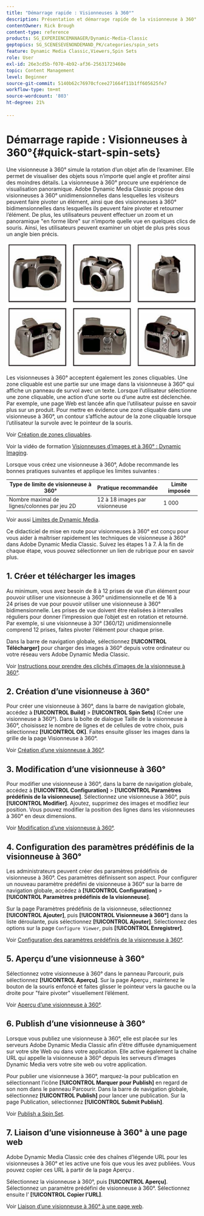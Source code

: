 ```yaml
---
title: "Démarrage rapide : Visionneuses à 360°"
description: Présentation et démarrage rapide de la visionneuse à 360° pour vous aider à démarrer rapidement dans Adobe Dynamic Media Classic.
contentOwner: Rick Brough
content-type: reference
products: SG_EXPERIENCEMANAGER/Dynamic-Media-Classic
geptopics: SG_SCENESEVENONDEMAND_PK/categories/spin_sets
feature: Dynamic Media Classic,Viewers,Spin Sets
role: User
exl-id: 26e3cd5b-f070-4b92-af36-25631723460e
topic: Content Management
level: Beginner
source-git-commit: 5140b62c76970cfcee271664f11b1ff605625fe7
workflow-type: tm+mt
source-wordcount: '803'
ht-degree: 21%

---
```


# Démarrage rapide : Visionneuses à 360°{#quick-start-spin-sets}

Une visionneuse à 360° simule la rotation d’un objet afin de l’examiner. Elle permet de visualiser des objets sous n’importe quel angle et profiter ainsi des moindres détails. La visionneuse à 360° procure une expérience de visualisation panoramique. Adobe Dynamic Media Classic propose des visionneuses à 360° unidimensionnelles dans lesquelles les visiteurs peuvent faire pivoter un élément, ainsi que des visionneuses à 360° bidimensionnelles dans lesquelles ils peuvent faire pivoter et retourner l’élément. De plus, les utilisateurs peuvent effectuer un zoom et un panoramique &quot;en forme libre&quot; sur n’importe quelle vue en quelques clics de souris. Ainsi, les utilisateurs peuvent examiner un objet de plus près sous un angle bien précis.

![Images d’une visionneuse à 360°.](/help/using/assets/spin_set.png)

Les visionneuses à 360° acceptent également les zones cliquables. Une zone cliquable est une partie sur une image dans la visionneuse à 360° qui affiche un panneau de survol avec un texte. Lorsque l’utilisateur sélectionne une zone cliquable, une action d’une sorte ou d’une autre est déclenchée. Par exemple, une page Web est lancée afin que l’utilisateur puisse en savoir plus sur un produit. Pour mettre en évidence une zone cliquable dans une visionneuse à 360°, un contour s’affiche autour de la zone cliquable lorsque l’utilisateur la survole avec le pointeur de la souris.

Voir [Création de zones cliquables](creating-image-maps.md).

Voir la vidéo de formation [Visionneuses d’images et à 360° : Dynamic Imaging](https://s7d5.scene7.com/s7viewers/html5/VideoViewer.html?videoserverurl=https://s7d5.scene7.com/is/content/&amp;emailurl=https://s7d5.scene7.com/s7/emailFriend&amp;serverUrl=https://s7d5.scene7.com/is/image/&amp;config=Scene7SharedAssets/Universal_HTML5_Video&amp;contenturl=https://s7d5.scene7.com/skins/&amp;asset=S7tutorials/556_Image%20&amp;%20Spin%20Sets_converted%20renamed_Dynamic%20Imaging-AVS).

Lorsque vous créez une visionneuse à 360°, Adobe recommande les bonnes pratiques suivantes et applique les limites suivantes :

| Type de limite de visionneuse à 360° | Pratique recommandée | Limite imposée |
| --- | --- | --- |
| Nombre maximal de lignes/colonnes par jeu 2D | 12 à 18 images par visionneuse | 1 000 |

Voir aussi [Limites de Dynamic Media](/help/using/limitations.md).

Ce didacticiel de mise en route pour visionneuses à 360° est conçu pour vous aider à maîtriser rapidement les techniques de visionneuse à 360° dans Adobe Dynamic Media Classic. Suivez les étapes 1 à 7. À la fin de chaque étape, vous pouvez sélectionner un lien de rubrique pour en savoir plus.

## 1. Créer et télécharger les images

Au minimum, vous avez besoin de 8 à 12 prises de vue d’un élément pour pouvoir utiliser une visionneuse à 360° unidimensionnelle et de 16 à 24 prises de vue pour pouvoir utiliser une visionneuse à 360° bidimensionnelle. Les prises de vue doivent être réalisées à intervalles réguliers pour donner l’impression que l’objet est en rotation et retourné. Par exemple, si une visionneuse à 30° (360/12) unidimensionnelle comprend 12 prises, faites pivoter l’élément pour chaque prise.

Dans la barre de navigation globale, sélectionnez **[!UICONTROL Télécharger]** pour charger des images à 360° depuis votre ordinateur ou votre réseau vers Adobe Dynamic Media Classic.

Voir [Instructions pour prendre des clichés d’images de la visionneuse à 360°](creating-spin-set.md#guidelines-for-shooting-spin-set-images).

## 2. Création d’une visionneuse à 360°

Pour créer une visionneuse à 360°, dans la barre de navigation globale, accédez à **[!UICONTROL Build]** > **[!UICONTROL Spin Sets]** (Créer une visionneuse à 360°). Dans la boîte de dialogue Taille de la visionneuse à 360°, choisissez le nombre de lignes et de cellules de votre choix, puis sélectionnez **[!UICONTROL OK]**. Faites ensuite glisser les images dans la grille de la page Visionneuse à 360°.

Voir [Création d’une visionneuse à 360°](creating-spin-set.md#creating-a-spin-set).

## 3. Modification d’une visionneuse à 360°

Pour modifier une visionneuse à 360°, dans la barre de navigation globale, accédez à **[!UICONTROL Configuration]** > **[!UICONTROL Paramètres prédéfinis de la visionneuse]**. Sélectionnez une visionneuse à 360°, puis **[!UICONTROL Modifier]**. Ajoutez, supprimez des images et modifiez leur position. Vous pouvez modifier la position des lignes dans les visionneuses à 360° en deux dimensions.

Voir [Modification d’une visionneuse à 360°](creating-spin-set.md#editing-a-spin-set).

## 4. Configuration des paramètres prédéfinis de la visionneuse à 360°

Les administrateurs peuvent créer des paramètres prédéfinis de visionneuse à 360°. Ces paramètres définissent son aspect. Pour configurer un nouveau paramètre prédéfini de visionneuse à 360° sur la barre de navigation globale, accédez à **[!UICONTROL Configuration]** > **[!UICONTROL Paramètres prédéfinis de la visionneuse]**.

Sur la page Paramètres prédéfinis de la visionneuse, sélectionnez **[!UICONTROL Ajouter]**, puis **[!UICONTROL Visionneuse à 360°]** dans la liste déroulante, puis sélectionnez **[!UICONTROL Ajouter]**. Sélectionnez des options sur la page `Configure Viewer`, puis **[!UICONTROL Enregistrer]**.

Voir [Configuration des paramètres prédéfinis de la visionneuse à 360°](setting-spin-set-viewer-presets.md#setting-up-spin-set-viewer-presets).

## 5. Aperçu d’une visionneuse à 360°

Sélectionnez votre visionneuse à 360° dans le panneau Parcourir, puis sélectionnez **[!UICONTROL Aperçu]**. Sur la page Aperçu , maintenez le bouton de la souris enfoncé et faites glisser le pointeur vers la gauche ou la droite pour &quot;faire pivoter&quot; visuellement l’élément.

Voir [Aperçu d’une visionneuse à 360°](previewing-spin-set.md#previewing-a-spin-set).

## 6. Publish d’une visionneuse à 360°

Lorsque vous publiez une visionneuse à 360°, elle est placée sur les serveurs Adobe Dynamic Media Classic afin d’être diffusée dynamiquement sur votre site Web ou dans votre application. Elle active également la chaîne URL qui appelle la visionneuse à 360° depuis les serveurs d’images Dynamic Media vers votre site web ou votre application.

Pour publier une visionneuse à 360°, marquez-la pour publication en sélectionnant l’icône **[!UICONTROL Marquer pour Publish]** en regard de son nom dans le panneau Parcourir. Dans la barre de navigation globale, sélectionnez **[!UICONTROL Publish]** pour lancer une publication. Sur la page Publication, sélectionnez **[!UICONTROL Submit Publish]**.

Voir [Publish a Spin Set](publishing-spin-set.md#publishing-a-spin-set).

## 7. Liaison d’une visionneuse à 360° à une page web

Adobe Dynamic Media Classic crée des chaînes d’légende URL pour les visionneuses à 360° et les active une fois que vous les avez publiées. Vous pouvez copier ces URL à partir de la page Aperçu .

Sélectionnez la visionneuse à 360°, puis **[!UICONTROL Aperçu]**. Sélectionnez un paramètre prédéfini de visionneuse à 360°. Sélectionnez ensuite l’ **[!UICONTROL Copier l’URL]**.

Voir [Liaison d’une visionneuse à 360° à une page web](linking-spin-set-web-page.md#linking-a-spin-set-to-a-web-page).
